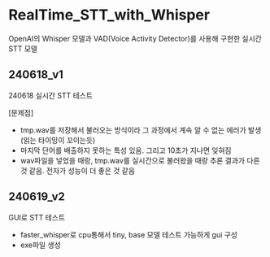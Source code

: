 # RealTime_STT_with_Whisper

OpenAI의 Whisper 모델과 VAD(Voice Activity Detector)를 사용해 구현한 실시간 STT 모델

## 240618_v1
240618 실시간 STT 테스트

[문제점]
- tmp.wav를 저장해서 불러오는 방식이라 그 과정에서 계속 알 수 없는 에러가 발생(읽는 타이밍이 꼬이는듯)
- 마지막 단어를 배출하지 못하는 특성 있음. 그리고 10초가 지나면 잊혀짐
- wav파일을 넣었을 때랑, tmp.wav를 실시간으로 불러왔을 때랑 추론 결과가 다른 것 같음. 전자가 성능이 더 좋은 것 같음

## 240619_v2
GUI로 STT 테스트
- faster_whisper로 cpu통해서 tiny, base 모델 테스트 가능하게 gui 구성
- exe파일 생성